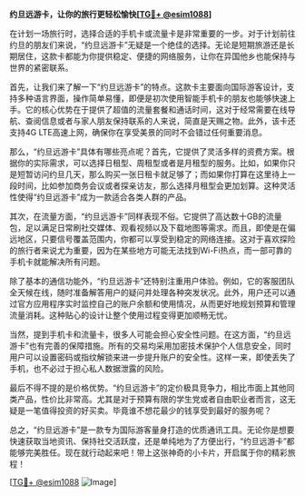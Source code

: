 **约旦远游卡，让你的旅行更轻松愉快[[TG💪+ @esim1088](https://t.me/s/esim1088)]**

在计划一场旅行时，选择合适的手机卡或流量卡是非常重要的一步。对于计划前往约旦的朋友们来说，“约旦远游卡”无疑是一个绝佳的选择。无论是短期旅游还是长期居住，这款卡都能为你提供稳定、便捷的网络服务，让你在异国他乡也能保持与世界的紧密联系。

首先，让我们来了解一下“约旦远游卡”的特点。这款卡主要面向国际游客设计，支持多种语言界面，操作简单易懂，即便是初次使用智能手机卡的朋友也能够快速上手。它的核心优势在于提供了超值的流量套餐和通话时间，这对于经常需要在线导航、查阅信息或者与家人朋友保持联系的人来说，简直是天赐之物。此外，该卡还支持4G LTE高速上网，确保你在享受美景的同时不会错过任何重要消息。

那么，“约旦远游卡”具体有哪些亮点呢？首先，它提供了灵活多样的资费方案。根据你的实际需求，可以选择日租型、周租型或者是月租型的服务。比如，如果你只是短暂访问约旦几天，那么购买一张日租卡就足够了；而如果你打算在这里待上一段时间，比如参加商务会议或者探亲访友，那么选择月租型会更加划算。这种灵活性使得“约旦远游卡”成为一款适合各类人群的产品。

其次，在流量方面，“约旦远游卡”同样表现不俗。它提供了高达数十GB的流量包，足以满足日常刷社交媒体、观看视频以及下载地图等需求。而且，即使是在偏远地区，只要信号覆盖范围内，你都可以享受到稳定的网络连接。这对于喜欢探险的旅行者来说尤为重要，因为在某些地方可能无法找到Wi-Fi热点，而一部可靠的手机卡就能解决所有问题。

除了基本的通信功能外，“约旦远游卡”还特别注重用户体验。例如，它的客服团队全天候在线，随时准备解答用户的疑问并处理各种突发状况。此外，用户还可以通过官方应用程序实时监控自己的账户余额和使用情况，从而更好地规划预算和管理流量消耗。这种贴心的设计让整个使用过程变得更加顺畅无忧。

当然，提到手机卡和流量卡，很多人可能会担心安全性问题。在这方面，“约旦远游卡”也有完善的保障措施。所有的交易均采用加密技术保护个人信息安全，同时用户可以设置密码或指纹解锁来进一步提升账户的安全性。这样一来，即使丢失了手机，也不必过于担心私人数据泄露的风险。

最后不得不提的是价格优势。“约旦远游卡”的定价极具竞争力，相比市面上其他同类产品，性价比非常高。尤其是对于预算有限的学生党或者自由职业者而言，这无疑是一笔值得投资的好买卖。毕竟谁不想花最少的钱享受到最好的服务呢？

总之，“约旦远游卡”是一款专为国际游客量身打造的优质通讯工具。无论你是想要快速获取当地资讯、保持社交活跃度，还是单纯地为了方便出行，“约旦远游卡”都能够完美胜任。现在就行动起来吧！带上这张神奇的小卡片，开启属于你的精彩旅程！

[[TG💪+ @esim1088](https://t.me/s/esim1088) ![Image](https://i.postimg.cc/4NQfJmqS/Snipaste-2025-05-13-00-14-12.png)]